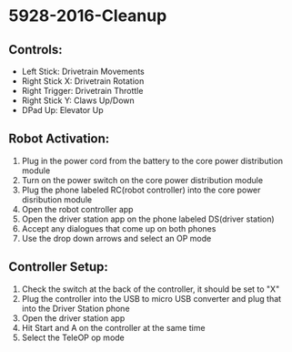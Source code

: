 # 5928-2016-Cleanup

## Controls:
* Left Stick: Drivetrain Movements
* Right Stick X: Drivetrain Rotation
* Right Trigger: Drivetrain Throttle
* Right Stick Y: Claws Up/Down
* DPad Up: Elevator Up

## Robot Activation:
1. Plug in the power cord from the battery to the core power distribution module
2. Turn on the power switch on the core power distribution module
3. Plug the phone labeled RC(robot controller) into the core power disribution module
4. Open the robot controller app
5. Open the driver station app on the phone labeled DS(driver station)
6. Accept any dialogues that come up on both phones
7. Use the drop down arrows and select an OP mode

## Controller Setup:
1. Check the switch at the back of the controller, it should be set to "X"
2. Plug the controller into the USB to micro USB converter and plug that into the Driver Station phone
3. Open the driver station app
4. Hit Start and A on the controller at the same time
5. Select the TeleOP op mode

